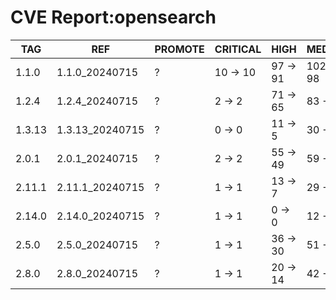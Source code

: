 # CVE Report:opensearch
|  TAG   |       REF       | PROMOTE | CRITICAL |   HIGH   |  MEDIUM   |   LOW    | UNKNOWN |
|--------|-----------------|---------|----------|----------|-----------|----------|---------|
| 1.1.0  | 1.1.0_20240715  | ?       | 10 -> 10 | 97 -> 91 | 102 -> 98 | 13 -> 13 | 0 -> 0  |
| 1.2.4  | 1.2.4_20240715  | ?       | 2 -> 2   | 71 -> 65 | 83 -> 79  | 9 -> 9   | 0 -> 0  |
| 1.3.13 | 1.3.13_20240715 | ?       | 0 -> 0   | 11 -> 5  | 30 -> 26  | 3 -> 3   | 0 -> 0  |
| 2.0.1  | 2.0.1_20240715  | ?       | 2 -> 2   | 55 -> 49 | 59 -> 55  | 10 -> 10 | 0 -> 0  |
| 2.11.1 | 2.11.1_20240715 | ?       | 1 -> 1   | 13 -> 7  | 29 -> 25  | 3 -> 3   | 0 -> 0  |
| 2.14.0 | 2.14.0_20240715 | ?       | 1 -> 1   | 0 -> 0   | 12 -> 12  | 2 -> 2   | 0 -> 0  |
| 2.5.0  | 2.5.0_20240715  | ?       | 1 -> 1   | 36 -> 30 | 51 -> 47  | 11 -> 11 | 0 -> 0  |
| 2.8.0  | 2.8.0_20240715  | ?       | 1 -> 1   | 20 -> 14 | 42 -> 38  | 8 -> 8   | 0 -> 0  |
